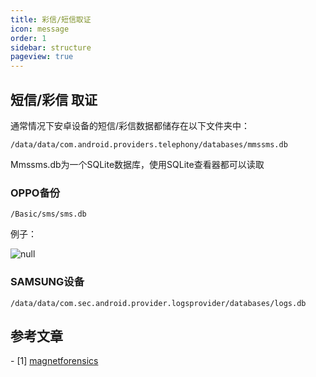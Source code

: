 ```yaml
---
title: 彩信/短信取证
icon: message
order: 1
sidebar: structure
pageview: true
---
```


## 短信/彩信 取证

通常情况下安卓设备的短信/彩信数据都储存在以下文件夹中：

```
/data/data/com.android.providers.telephony/databases/mmssms.db
```

Mmssms.db为一个SQLite数据库，使用SQLite查看器都可以读取

### OPPO备份

```
/Basic/sms/sms.db
```

例子：

![null](https://bu.dusays.com/2023/07/26/64c12e2513c55.png)

### SAMSUNG设备

```
/data/data/com.sec.android.provider.logsprovider/databases/logs.db
```

## 参考文章

\- [1] [magnetforensics](https://www.magnetforensics.com/blog/android-messaging-forensics-sms-mms-and-beyond/)